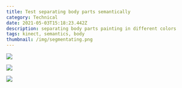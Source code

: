```yaml
---
title: Test separating body parts semantically
category: Technical
date: 2021-05-03T15:18:23.442Z
description: separating body parts painting in different colors
tags: kinect, semantics, body
thumbnail: /img/segmentating.png
---
```

![](/img/segmentating.png)

![](/img/segmentation.png)

![](/img/body-part-coloring.jpg)